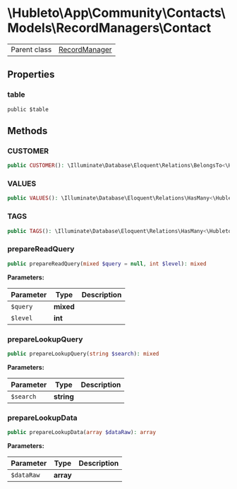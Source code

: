 
# \Hubleto\App\Community\Contacts\Models\RecordManagers\Contact
<table class='table-default dense'>
<tr><td>Parent class</td><td><a href="../../../../../Erp/RecordManager">RecordManager</a></td></tr></table>


## Properties

### table

`public $table`


## Methods

### CUSTOMER

```php
public CUSTOMER(): \Illuminate\Database\Eloquent\Relations\BelongsTo<\Hubleto\App\Community\Customers\Models\RecordManagers\Customer,\Hubleto\App\Community\Contacts\Models\RecordManagers\Contact>
```


### VALUES

```php
public VALUES(): \Illuminate\Database\Eloquent\Relations\HasMany<\Hubleto\App\Community\Contacts\Models\RecordManagers\Contact,\Hubleto\App\Community\Contacts\Models\RecordManagers\Contact>
```


### TAGS

```php
public TAGS(): \Illuminate\Database\Eloquent\Relations\HasMany<\Hubleto\App\Community\Contacts\Models\RecordManagers\ContactTag,\Hubleto\App\Community\Contacts\Models\RecordManagers\Contact>
```


### prepareReadQuery

```php
public prepareReadQuery(mixed $query = null, int $level): mixed
```

**Parameters:**

| Parameter | Type      | Description |
|-----------|-----------|-------------|
| `$query`  | **mixed** |             |
| `$level`  | **int**   |             |


### prepareLookupQuery

```php
public prepareLookupQuery(string $search): mixed
```

**Parameters:**

| Parameter | Type       | Description |
|-----------|------------|-------------|
| `$search` | **string** |             |


### prepareLookupData

```php
public prepareLookupData(array $dataRaw): array
```

**Parameters:**

| Parameter  | Type      | Description |
|------------|-----------|-------------|
| `$dataRaw` | **array** |             |

